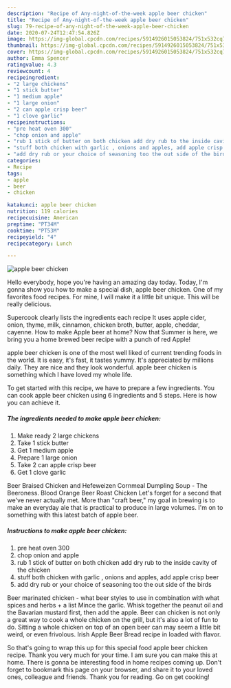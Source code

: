 ```yaml
---
description: "Recipe of Any-night-of-the-week apple beer chicken"
title: "Recipe of Any-night-of-the-week apple beer chicken"
slug: 79-recipe-of-any-night-of-the-week-apple-beer-chicken
date: 2020-07-24T12:47:54.826Z
image: https://img-global.cpcdn.com/recipes/5914926015053824/751x532cq70/apple-beer-chicken-recipe-main-photo.jpg
thumbnail: https://img-global.cpcdn.com/recipes/5914926015053824/751x532cq70/apple-beer-chicken-recipe-main-photo.jpg
cover: https://img-global.cpcdn.com/recipes/5914926015053824/751x532cq70/apple-beer-chicken-recipe-main-photo.jpg
author: Emma Spencer
ratingvalue: 4.3
reviewcount: 4
recipeingredient:
- "2 large chickens"
- "1 stick butter"
- "1 medium apple"
- "1 large onion"
- "2 can apple crisp beer"
- "1 clove garlic"
recipeinstructions:
- "pre heat oven 300"
- "chop onion and apple"
- "rub 1 stick of butter on both chicken add dry rub to the inside cavity of the chicken"
- "stuff both chicken with garlic , onions and apples, add apple crisp beer"
- "add dry rub or your choice of seasoning too the out side of the birds"
categories:
- Recipe
tags:
- apple
- beer
- chicken

katakunci: apple beer chicken 
nutrition: 119 calories
recipecuisine: American
preptime: "PT34M"
cooktime: "PT53M"
recipeyield: "4"
recipecategory: Lunch

---
```



![apple beer chicken](https://img-global.cpcdn.com/recipes/5914926015053824/751x532cq70/apple-beer-chicken-recipe-main-photo.jpg)

Hello everybody, hope you're having an amazing day today. Today, I'm gonna show you how to make a special dish, apple beer chicken. One of my favorites food recipes. For mine, I will make it a little bit unique. This will be really delicious.

Supercook clearly lists the ingredients each recipe It uses apple cider, onion, thyme, milk, cinnamon, chicken broth, butter, apple, cheddar, cayenne. How to make Apple beer at home? Now that Summer is here, we bring you a home brewed beer recipe with a punch of red Apple!

apple beer chicken is one of the most well liked of current trending foods in the world. It is easy, it's fast, it tastes yummy. It's appreciated by millions daily. They are nice and they look wonderful. apple beer chicken is something which I have loved my whole life.


To get started with this recipe, we have to prepare a few ingredients. You can cook apple beer chicken using 6 ingredients and 5 steps. Here is how you can achieve it.

##### The ingredients needed to make apple beer chicken:

1. Make ready 2 large chickens
1. Take 1 stick butter
1. Get 1 medium apple
1. Prepare 1 large onion
1. Take 2 can apple crisp beer
1. Get 1 clove garlic


Beer Braised Chicken and Hefeweizen Cornmeal Dumpling Soup - The Beeroness. Blood Orange Beer Roast Chicken Let&#39;s forget for a second that we&#39;ve never actually met. More than &#34;craft beer,&#34; my goal in brewing is to make an everyday ale that is practical to produce in large volumes. I&#39;m on to something with this latest batch of apple beer. 

##### Instructions to make apple beer chicken:

1. pre heat oven 300
1. chop onion and apple
1. rub 1 stick of butter on both chicken add dry rub to the inside cavity of the chicken
1. stuff both chicken with garlic , onions and apples, add apple crisp beer
1. add dry rub or your choice of seasoning too the out side of the birds


Beer marinated chicken - what beer styles to use in combination with what spices and herbs + a list Mince the garlic. Whisk together the peanut oil and the Bavarian mustard first, then add the apple. Beer can chicken is not only a great way to cook a whole chicken on the grill, but it&#39;s also a lot of fun to do. Sitting a whole chicken on top of an open beer can may seem a little bit weird, or even frivolous. Irish Apple Beer Bread recipe in loaded with flavor. 

So that's going to wrap this up for this special food apple beer chicken recipe. Thank you very much for your time. I am sure you can make this at home. There is gonna be interesting food in home recipes coming up. Don't forget to bookmark this page on your browser, and share it to your loved ones, colleague and friends. Thank you for reading. Go on get cooking!

